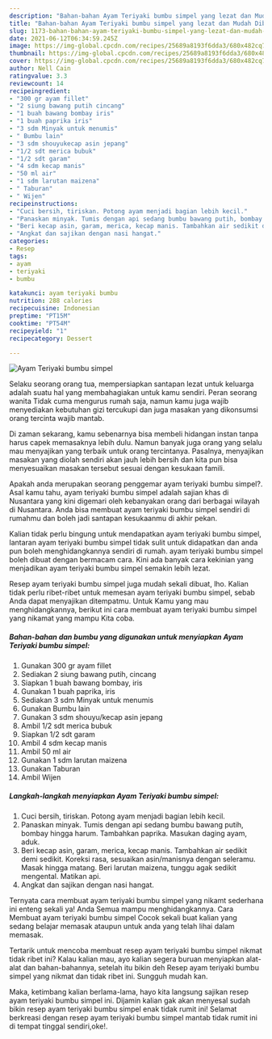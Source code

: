 ```yaml
---
description: "Bahan-bahan Ayam Teriyaki bumbu simpel yang lezat dan Mudah Dibuat"
title: "Bahan-bahan Ayam Teriyaki bumbu simpel yang lezat dan Mudah Dibuat"
slug: 1173-bahan-bahan-ayam-teriyaki-bumbu-simpel-yang-lezat-dan-mudah-dibuat
date: 2021-06-12T06:34:59.245Z
image: https://img-global.cpcdn.com/recipes/25689a8193f6dda3/680x482cq70/ayam-teriyaki-bumbu-simpel-foto-resep-utama.jpg
thumbnail: https://img-global.cpcdn.com/recipes/25689a8193f6dda3/680x482cq70/ayam-teriyaki-bumbu-simpel-foto-resep-utama.jpg
cover: https://img-global.cpcdn.com/recipes/25689a8193f6dda3/680x482cq70/ayam-teriyaki-bumbu-simpel-foto-resep-utama.jpg
author: Nell Cain
ratingvalue: 3.3
reviewcount: 14
recipeingredient:
- "300 gr ayam fillet"
- "2 siung bawang putih cincang"
- "1 buah bawang bombay iris"
- "1 buah paprika iris"
- "3 sdm Minyak untuk menumis"
- " Bumbu lain"
- "3 sdm shouyukecap asin jepang"
- "1/2 sdt merica bubuk"
- "1/2 sdt garam"
- "4 sdm kecap manis"
- "50 ml air"
- "1 sdm larutan maizena"
- " Taburan"
- " Wijen"
recipeinstructions:
- "Cuci bersih, tiriskan. Potong ayam menjadi bagian lebih kecil."
- "Panaskan minyak. Tumis dengan api sedang bumbu bawang putih, bombay hingga harum. Tambahkan paprika. Masukan daging ayam, aduk."
- "Beri kecap asin, garam, merica, kecap manis. Tambahkan air sedikit demi sedikit. Koreksi rasa, sesuaikan asin/manisnya dengan seleramu. Masak hingga matang. Beri larutan maizena, tunggu agak sedikit mengental. Matikan api."
- "Angkat dan sajikan dengan nasi hangat."
categories:
- Resep
tags:
- ayam
- teriyaki
- bumbu

katakunci: ayam teriyaki bumbu 
nutrition: 288 calories
recipecuisine: Indonesian
preptime: "PT15M"
cooktime: "PT54M"
recipeyield: "1"
recipecategory: Dessert

---
```



![Ayam Teriyaki bumbu simpel](https://img-global.cpcdn.com/recipes/25689a8193f6dda3/680x482cq70/ayam-teriyaki-bumbu-simpel-foto-resep-utama.jpg)

Selaku seorang orang tua, mempersiapkan santapan lezat untuk keluarga adalah suatu hal yang membahagiakan untuk kamu sendiri. Peran seorang  wanita Tidak cuma mengurus rumah saja, namun kamu juga wajib menyediakan kebutuhan gizi tercukupi dan juga masakan yang dikonsumsi orang tercinta wajib mantab.

Di zaman  sekarang, kamu sebenarnya bisa membeli hidangan instan tanpa harus capek memasaknya lebih dulu. Namun banyak juga orang yang selalu mau menyajikan yang terbaik untuk orang tercintanya. Pasalnya, menyajikan masakan yang diolah sendiri akan jauh lebih bersih dan kita pun bisa menyesuaikan masakan tersebut sesuai dengan kesukaan famili. 



Apakah anda merupakan seorang penggemar ayam teriyaki bumbu simpel?. Asal kamu tahu, ayam teriyaki bumbu simpel adalah sajian khas di Nusantara yang kini digemari oleh kebanyakan orang dari berbagai wilayah di Nusantara. Anda bisa membuat ayam teriyaki bumbu simpel sendiri di rumahmu dan boleh jadi santapan kesukaanmu di akhir pekan.

Kalian tidak perlu bingung untuk mendapatkan ayam teriyaki bumbu simpel, lantaran ayam teriyaki bumbu simpel tidak sulit untuk didapatkan dan anda pun boleh menghidangkannya sendiri di rumah. ayam teriyaki bumbu simpel boleh dibuat dengan bermacam cara. Kini ada banyak cara kekinian yang menjadikan ayam teriyaki bumbu simpel semakin lebih lezat.

Resep ayam teriyaki bumbu simpel juga mudah sekali dibuat, lho. Kalian tidak perlu ribet-ribet untuk memesan ayam teriyaki bumbu simpel, sebab Anda dapat menyajikan ditempatmu. Untuk Kamu yang mau menghidangkannya, berikut ini cara membuat ayam teriyaki bumbu simpel yang nikamat yang mampu Kita coba.

<!--inarticleads1-->

##### Bahan-bahan dan bumbu yang digunakan untuk menyiapkan Ayam Teriyaki bumbu simpel:

1. Gunakan 300 gr ayam fillet
1. Sediakan 2 siung bawang putih, cincang
1. Siapkan 1 buah bawang bombay, iris
1. Gunakan 1 buah paprika, iris
1. Sediakan 3 sdm Minyak untuk menumis
1. Gunakan  Bumbu lain
1. Gunakan 3 sdm shouyu/kecap asin jepang
1. Ambil 1/2 sdt merica bubuk
1. Siapkan 1/2 sdt garam
1. Ambil 4 sdm kecap manis
1. Ambil 50 ml air
1. Gunakan 1 sdm larutan maizena
1. Gunakan  Taburan
1. Ambil  Wijen




<!--inarticleads2-->

##### Langkah-langkah menyiapkan Ayam Teriyaki bumbu simpel:

1. Cuci bersih, tiriskan. Potong ayam menjadi bagian lebih kecil.
1. Panaskan minyak. Tumis dengan api sedang bumbu bawang putih, bombay hingga harum. Tambahkan paprika. Masukan daging ayam, aduk.
1. Beri kecap asin, garam, merica, kecap manis. Tambahkan air sedikit demi sedikit. Koreksi rasa, sesuaikan asin/manisnya dengan seleramu. Masak hingga matang. Beri larutan maizena, tunggu agak sedikit mengental. Matikan api.
1. Angkat dan sajikan dengan nasi hangat.




Ternyata cara membuat ayam teriyaki bumbu simpel yang nikamt sederhana ini enteng sekali ya! Anda Semua mampu menghidangkannya. Cara Membuat ayam teriyaki bumbu simpel Cocok sekali buat kalian yang sedang belajar memasak ataupun untuk anda yang telah lihai dalam memasak.

Tertarik untuk mencoba membuat resep ayam teriyaki bumbu simpel nikmat tidak ribet ini? Kalau kalian mau, ayo kalian segera buruan menyiapkan alat-alat dan bahan-bahannya, setelah itu bikin deh Resep ayam teriyaki bumbu simpel yang nikmat dan tidak ribet ini. Sungguh mudah kan. 

Maka, ketimbang kalian berlama-lama, hayo kita langsung sajikan resep ayam teriyaki bumbu simpel ini. Dijamin kalian gak akan menyesal sudah bikin resep ayam teriyaki bumbu simpel enak tidak rumit ini! Selamat berkreasi dengan resep ayam teriyaki bumbu simpel mantab tidak rumit ini di tempat tinggal sendiri,oke!.

